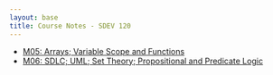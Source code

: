 ```yaml
---
layout: base
title: Course Notes - SDEV 120
---
```


- [M05: Arrays; Variable Scope and Functions](m05.md)
- [M06: SDLC; UML; Set Theory; Propositional and Predicate Logic](m06.md)